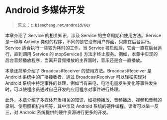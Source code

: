 # Android 多媒体开发

> 原文：[`c.biancheng.net/android/60/`](http://c.biancheng.net/android/60/)

本章介绍了 Service 的相关知识，涉及 Service 的生命周期和使用方法。Service 是一种与 Activity 类似的程序，不同的是它没有用户界面，只能在后台运行。Service 适合执行一些较为耗时的工作。当 Service 被启动后，它会一直在后台运行，直到调用 Service 的 stopService() 方法才终止服务。例如，本章中实现的后台音频播放程序，当离开音频播放的主界面时，音乐还是会一直播放。

本章还简单介绍了 BroadcastReceiver 的使用方法。BroadcastReceiver 是 Android 系统中的广播接收者，通过 BroadcastReceiver 可以轻松实现对 Android 系统中特定事件的处理，例如当有来电、电池电量发生变化等事件发生时，可以使程序员通过自己开发的应用程序对事件进行处理。

此外，本章介绍了多媒体开发相关的知识，如视频播放、音频播放、视频和音频的录制、使用照相机拍照等，其中涉及 Android 系统的硬件编程。读者可以举一反三，对 Android 系统提供的硬件资源进行更多的开发。